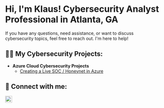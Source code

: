 <h1>Hi, I'm Klaus! Cybersecurity Analyst Professional in Atlanta, GA </h1>
If you have any questions, need assistance, or want to discuss cybersecurity topics, feel free to reach out. I'm here to help!

<h2>👨‍💻 My Cybersecurity Projects:</h2>

- <b>Azure Cloud Cybersecurity Projects</b>
  - [Creating a Live SOC / Honeynet in Azure](https://github.com/KlausSecureShield/Cloud-SOC-Azure-Honeynet)


<h2> 🤳 Connect with me:</h2>

[<img align="left" alt="Klaus | LinkedIn" width="22px" src="https://cdn.jsdelivr.net/npm/simple-icons@v3/icons/linkedin.svg" />][linkedin]


[linkedin]: https://www.linkedin.com/in/klaussecops-ln/

